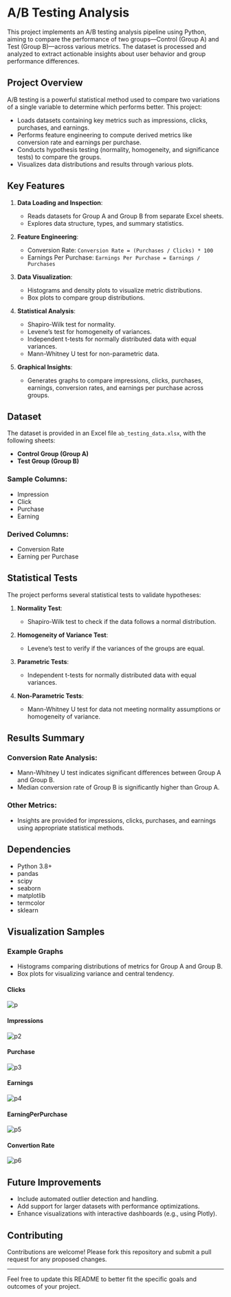 # A/B Testing Analysis

This project implements an A/B testing analysis pipeline using Python, aiming to compare the performance of two groups—Control (Group A) and Test (Group B)—across various metrics. The dataset is processed and analyzed to extract actionable insights about user behavior and group performance differences.

## Project Overview
A/B testing is a powerful statistical method used to compare two variations of a single variable to determine which performs better. This project:

- Loads datasets containing key metrics such as impressions, clicks, purchases, and earnings.
- Performs feature engineering to compute derived metrics like conversion rate and earnings per purchase.
- Conducts hypothesis testing (normality, homogeneity, and significance tests) to compare the groups.
- Visualizes data distributions and results through various plots.

## Key Features
1. **Data Loading and Inspection**:
   - Reads datasets for Group A and Group B from separate Excel sheets.
   - Explores data structure, types, and summary statistics.

2. **Feature Engineering**:
   - Conversion Rate: `Conversion Rate = (Purchases / Clicks) * 100`
   - Earnings Per Purchase: `Earnings Per Purchase = Earnings / Purchases`

3. **Data Visualization**:
   - Histograms and density plots to visualize metric distributions.
   - Box plots to compare group distributions.

4. **Statistical Analysis**:
   - Shapiro-Wilk test for normality.
   - Levene’s test for homogeneity of variances.
   - Independent t-tests for normally distributed data with equal variances.
   - Mann-Whitney U test for non-parametric data.

5. **Graphical Insights**:
   - Generates graphs to compare impressions, clicks, purchases, earnings, conversion rates, and earnings per purchase across groups.

## Dataset
The dataset is provided in an Excel file `ab_testing_data.xlsx`, with the following sheets:
- **Control Group (Group A)**
- **Test Group (Group B)**

### Sample Columns:
- Impression
- Click
- Purchase
- Earning

### Derived Columns:
- Conversion Rate
- Earning per Purchase

## Statistical Tests
The project performs several statistical tests to validate hypotheses:

1. **Normality Test**:
   - Shapiro-Wilk test to check if the data follows a normal distribution.

2. **Homogeneity of Variance Test**:
   - Levene’s test to verify if the variances of the groups are equal.

3. **Parametric Tests**:
   - Independent t-tests for normally distributed data with equal variances.

4. **Non-Parametric Tests**:
   - Mann-Whitney U test for data not meeting normality assumptions or homogeneity of variance.

## Results Summary
### Conversion Rate Analysis:
- Mann-Whitney U test indicates significant differences between Group A and Group B.
- Median conversion rate of Group B is significantly higher than Group A.

### Other Metrics:
- Insights are provided for impressions, clicks, purchases, and earnings using appropriate statistical methods.

## Dependencies
- Python 3.8+
- pandas
- scipy
- seaborn
- matplotlib
- termcolor
- sklearn

## Visualization Samples
### Example Graphs
- Histograms comparing distributions of metrics for Group A and Group B.
- Box plots for visualizing variance and central tendency.
#### Clicks
![p](https://github.com/MAHFUZATUL-BUSHRA/AB-Testing/blob/main/graphs/click.png)
#### Impressions
![p2](https://github.com/MAHFUZATUL-BUSHRA/AB-Testing/blob/main/graphs/impression.png)
#### Purchase
![p3](https://github.com/MAHFUZATUL-BUSHRA/AB-Testing/blob/main/graphs/purchase.png)
#### Earnings
![p4](https://github.com/MAHFUZATUL-BUSHRA/AB-Testing/blob/main/graphs/earning.png)
#### EarningPerPurchase
![p5](https://github.com/MAHFUZATUL-BUSHRA/AB-Testing/blob/main/graphs/earning%20per%20purchase.png)
#### Convertion Rate
![p6](https://github.com/MAHFUZATUL-BUSHRA/AB-Testing/blob/main/graphs/conversion%20rate.png)


## Future Improvements
- Include automated outlier detection and handling.
- Add support for larger datasets with performance optimizations.
- Enhance visualizations with interactive dashboards (e.g., using Plotly).

## Contributing
Contributions are welcome! Please fork this repository and submit a pull request for any proposed changes.



---

Feel free to update this README to better fit the specific goals and outcomes of your project.

